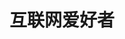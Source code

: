 ---
#博客首页设置：https://theme-hope.vuejs.press/zh/guide/blog/home.html
home: true

title: 互联网爱好者
heroImage: /logo.svg
heroText: 互联网爱好者
tagline: 勇往直前
bgImage: https://images.unsplash.com/photo-1470071459604-3b5ec3a7fe05
#heroFullScreen: true

#actions:
#  - text: 前端导航
#    link: /front_end/
#    type: primary

#  - text: 后端导航
#    link: /back_end/
#    type: primary


features:
  - title: 计算机网络
    icon: icon-park-outline:computer
    details: 计算机网络知识
    link: /计算机网络/
  - title: 算法数据结构
    icon: hugeicons:algorithm
    details: 算法数据结构整理
    link: /算法数据结构/
  - title: 编程语言
    icon: codicon:code
    details: 使用过的编程语言
    link: /编程语言/
  - title: 常用软件
    icon: fluent:apps-32-filled
    details: 后端领域常用的软件
    link: /常用软件/
  - title: 架构设计
    icon: carbon:microservices-1
    details: 架构设计相关笔记
    link: /架构设计/
  - title: 工具武器库
    icon: entypo:tools
    details: 用过的一些工具和踩坑记录
    link: /工具武器库/
  - title: 大模型LLM
    icon: ri:ai-generate-2
    details: 大模型LLM相关
    link: /大模型LLM/
  - title: 个人思考
    icon: icon-park-outline:thinking-problem
    details: 职场上的个人思考
    link: /个人思考/
---